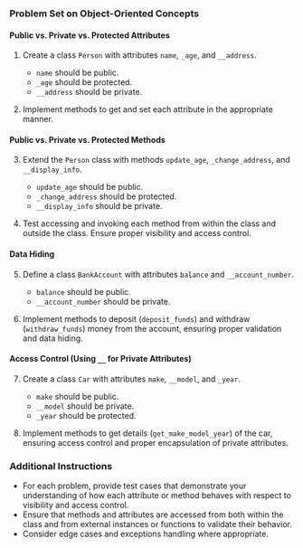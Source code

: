 ### Problem Set on Object-Oriented Concepts

#### Public vs. Private vs. Protected Attributes

1. Create a class `Person` with attributes `name`, `_age`, and `__address`.
    - `name` should be public.
    - `_age` should be protected.
    - `__address` should be private.

2. Implement methods to get and set each attribute in the appropriate manner.

#### Public vs. Private vs. Protected Methods

3. Extend the `Person` class with methods `update_age`, `_change_address`, and `__display_info`.
    - `update_age` should be public.
    - `_change_address` should be protected.
    - `__display_info` should be private.

4. Test accessing and invoking each method from within the class and outside the class. Ensure proper visibility and access control.

#### Data Hiding

5. Define a class `BankAccount` with attributes `balance` and `__account_number`.
    - `balance` should be public.
    - `__account_number` should be private.

6. Implement methods to deposit (`deposit_funds`) and withdraw (`withdraw_funds`) money from the account, ensuring proper validation and data hiding.

#### Access Control (Using `__` for Private Attributes)

7. Create a class `Car` with attributes `make`, `__model`, and `_year`.
    - `make` should be public.
    - `__model` should be private.
    - `_year` should be protected.

8. Implement methods to get details (`get_make_model_year`) of the car, ensuring access control and proper encapsulation of private attributes.

### Additional Instructions

- For each problem, provide test cases that demonstrate your understanding of how each attribute or method behaves with respect to visibility and access control.
- Ensure that methods and attributes are accessed from both within the class and from external instances or functions to validate their behavior.
- Consider edge cases and exceptions handling where appropriate.

